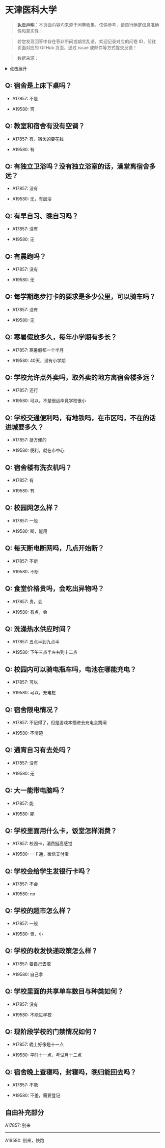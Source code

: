 # 天津医科大学

> [免责声明](https://colleges.chat/#_3)：本页面内容均来源于问卷收集，仅供参考，请自行确定信息准确性和真实性！

> 若您发现回答中存在答非所问或胡言乱语，欢迎记录对应的问卷 ID，前往页面对应的 GitHub 页面，通过 issue 或邮件等方式提交反馈！

> 数据来源：

<details><summary>点击展开</summary>
<ul>
<li>A17857: 529657281@qq.com (2023 年 06 月)</li>
<li>A19580: 匿名 (2023 年 06 月)</li>
</ul>
</details>

## Q: 宿舍是上床下桌吗？

- A17857: 不是

- A19580: 否

## Q: 教室和宿舍有没有空调？

- A17857: 有，宿舍的要花钱

- A19580: 有

## Q: 有独立卫浴吗？没有独立浴室的话，澡堂离宿舍多远？

- A17857: 没有

- A19580: 无，有层浴

## Q: 有早自习、晚自习吗？

- A17857: 没有

- A19580: 无

## Q: 有晨跑吗？

- A17857: 没有

- A19580: 无

## Q: 每学期跑步打卡的要求是多少公里，可以骑车吗？

- A17857: 没有

- A19580: 无

## Q: 寒暑假放多久，每年小学期有多长？

- A17857: 寒暑假都一个半月

- A19580: 40天，没有小学期

## Q: 学校允许点外卖吗，取外卖的地方离宿舍楼多远？

- A17857: 还行

- A19580: 可以，不是很远毕竟学校很小

## Q: 学校交通便利吗，有地铁吗，在市区吗，不在的话进城要多久？

- A17857: 挺方便的

- A19580: 便利，就在市中心

## Q: 宿舍楼有洗衣机吗？

- A17857: 有

- A19580: 有

## Q: 校园网怎么样？

- A17857: 一般

- A19580: 斯，能用

## Q: 每天断电断网吗，几点开始断？

- A17857: 不断

- A19580: 不断

## Q: 食堂价格贵吗，会吃出异物吗？

- A17857: 贵，会

- A19580: 有点，会

## Q: 洗澡热水供应时间？

- A17857: 五点半到九点半

- A19580: 下午三点半左右到十二点

## Q: 校园内可以骑电瓶车吗，电池在哪能充电？

- A17857: 可以

- A19580: 可以，充电桩

## Q: 宿舍限电情况？

- A17857: 不记得了，但是游戏本插进去充电会跳闸

- A19580: 不清楚

## Q: 通宵自习有去处吗？

- A17857: 没有

- A19580: 无

## Q: 大一能带电脑吗？

- A17857: 能

- A19580: 能

## Q: 学校里面用什么卡，饭堂怎样消费？

- A17857: 校园卡，消费挺高感觉

- A19580: 一卡通，微信支付宝

## Q: 学校会给学生发银行卡吗？

- A17857: 不会

- A19580: no

## Q: 学校的超市怎么样？

- A17857: 一般

- A19580: 贵，小

## Q: 学校的收发快递政策怎么样？

- A17857: 要自己去取

- A19580: 自己拿

## Q: 学校里面的共享单车数目与种类如何？

- A17857: 没有

- A19580: 不能进学校

## Q: 现阶段学校的门禁情况如何？

- A17857: 晚上好像是十一点

- A19580: 平时十一点，考试月十二点

## Q: 宿舍晚上查寝吗，封寝吗，晚归能回去吗？

- A17857: 不能

- A19580: 不差，需要登记

## 自由补充部分

A17857: 别来

***

A19580: 别来，快跑